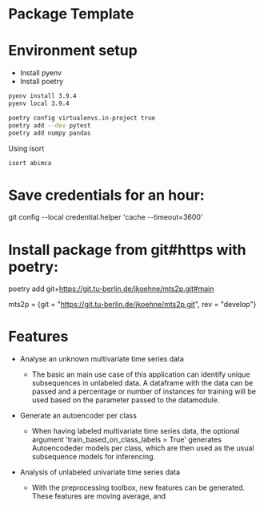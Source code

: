 # Package Template


# Environment setup
- Install pyenv
- Install poetry

```bash
pyenv install 3.9.4
pyenv local 3.9.4
```
```bash
poetry config virtualenvs.in-project true
poetry add --dev pytest
poetry add numpy pandas
```

Using isort
```bash
isort abimca
```

# Save credentials for an hour:
git config --local credential.helper 'cache --timeout=3600'

# Install package from git#https with poetry:
poetry add git+https://git.tu-berlin.de/jkoehne/mts2p.git#main

mts2p = {git = "https://git.tu-berlin.de/jkoehne/mts2p.git", rev = "develop"}


# Features
- Analyse an unknown multivariate time series data
    - The basic an main use case of this application can identify unique subsequences in unlabeled data. A dataframe with the data can be passed and a percentage or number of instances for training will be used based on the parameter passed to the datamodule.

- Generate an autoencoder per class
    - When having labeled multivariate time series data, the optional argument 'train_based_on_class_labels = True' generates Autoencodeder models per class, which are then used as the usual subsequence models for inferencing.

- Analysis of unlabeled univariate time series data
    - With the preprocessing toolbox, new features can be generated. These features are moving average, and 

